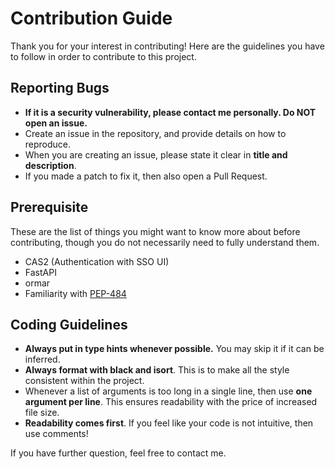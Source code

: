# Contribution Guide

Thank you for your interest in contributing! Here are the guidelines you have to follow in order to contribute to this project.

## Reporting Bugs

-   **If it is a security vulnerability, please contact me personally. Do NOT open an issue.**
-   Create an issue in the repository, and provide details on how to reproduce.
-   When you are creating an issue, please state it clear in **title and description**.
-   If you made a patch to fix it, then also open a Pull Request.

## Prerequisite

These are the list of things you might want to know more about before contributing, though you do not necessarily need to fully understand them.

-   CAS2 (Authentication with SSO UI)
-   FastAPI
-   ormar
-   Familiarity with [PEP-484](https://www.python.org/dev/peps/pep-0484/)

## Coding Guidelines

-   **Always put in type hints whenever possible.** You may skip it if it can be inferred.
-   **Always format with black and isort**. This is to make all the style consistent within the project.
-   Whenever a list of arguments is too long in a single line, then use **one argument per line**. This ensures readability with the price of increased file size.
-   **Readability comes first**. If you feel like your code is not intuitive, then use comments!

If you have further question, feel free to contact me.
